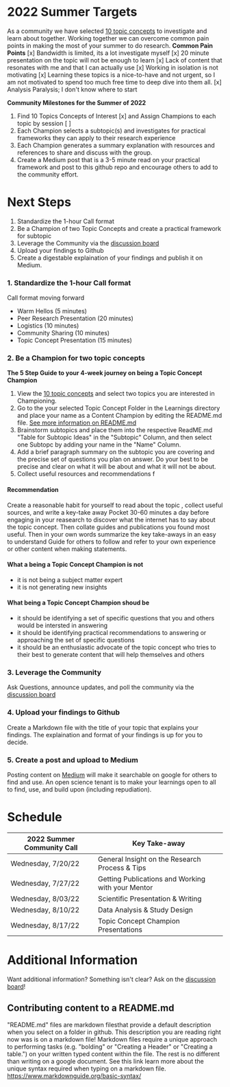 # 2022 Summer Targets

As a community we have selected [10 topic concepts](https://github.com/Open-Research-Program/HCOE/blob/main/Learnings/README.md) to investigate and learn about together.  Working together we can overcome common pain points in making the most of your summer to do research.
****Common Pain Points****
[x] Bandwidth is limited, its a lot investigate myself
[x] 20 minute presentation on the topic will not be enough to learn
[x] Lack of content that resonates with me and that I can actually use
[x] Working in isolation is not motivating
[x] Learning these topics is a nice-to-have and not urgent, so I am not motivated to spend too much free time to deep dive into them all.
[x] Analysis Paralysis; I don't know where to start

****Community Milestones for the Summer of 2022****
1. Find 10 Topics Concepts of Interest [x] and Assign Champions to each topic by session [ ]
2. Each Champion selects a subtopic(s) and investigates for practical frameworks they can apply to their research experience
3. Each Champion generates a summary explanation with resources and references to share and discuss with the group.
4. Create a Medium post that is a 3-5 minute read on your practical framework and post to this github repo and encourage others to add to the community effort.

# Next Steps
1. Standardize the 1-hour Call format
2. Be a Champion of two Topic Concepts and create a practical framework for subtopic
3. Leverage the Community via the [discussion board](https://github.com/Open-Research-Program/HCOE/discussions)
4. Upload your findings to Github
5. Create a digestable explaination of your findings and publish it on Medium.

### 1. Standardize the 1-hour Call format
Call format moving forward
* Warm Hellos (5 minutes)
* Peer Research Presentation (20 minutes) 
* Logistics (10 minutes) 
* Community Sharing (10 minutes)
* Topic Concept Presentation (15 minutes) 

### 2.  Be a Champion for two topic concepts
****The 5 Step Guide to your 4-week journey on being a Topic Concept Champion****
1. View the [10 topic concepts](https://github.com/Open-Research-Program/HCOE/tree/main/Learnings) and select two topics you are interested in Championing. 
2. Go to the your selected Topic Concept Folder in the Learnings directory and place your name as a Content Champion by editing the README.md file.  [See more information on README.md](#Additional-Information)
3. Brainstorm subtopics and place them into the respective ReadME.md "Table for Subtopic Ideas" in the "Subtopic" Column, and then select one Subtopc by adding your name in the "Name" Column.
4. Add a brief paragraph summary on the subtopic you are covering and the precise set of questions you plan on answer. Do your best to be precise and clear on what it will be about and what it will not be about. 
5. Collect useful resources and recommendations f

#### Recommendation
Create a reasonable habit for yourself to read about the topic , collect useful sources, and write a key-take away
Pocket 30-60 minutes a day before engaging in your reasearch to discover what the internet has to say about the topic concept.  Then collate  guides and publications you found most useful. Then in your own words summarize the key take-aways in an easy to understand Guide for others to follow and refer to your own experience or other content when making statements.
#### What a being a Topic Concept Champion is not
* it is not being a subject matter expert
* it is not generating new insights 
#### What being a Topic Concept Champion shoud be
* it should be identifying a set of specific questions that you and others would be intersted in answering
* it should be identifying practical recommendations to answering or approaching the set of specific questions  
* it should be an enthusiastic advocate of the topic concept who tries to their best to generate content that will help themselves and others

### 3. Leverage the Community
Ask Questions, announce updates, and poll the community via the [discussion board](https://github.com/Open-Research-Program/HCOE/discussions)

### 4. Upload your findings to Github
Create a Markdown file with the title of your topic that explains your findings. The explaination and format of your findings is up for you to decide.

### 5. Create a post and upload to Medium
Posting content on [Medium](https://medium.com/) will make it searchable on google for others to find and use. 
An open science tenant is to make your learnings open to all to find, use, and build upon (including repudiation).


# Schedule 

| 2022 Summer Community Call |  Key Take-away | 
| ----- | ---------------------- |
| Wednesday, 7/20/22 | General Insight on the Research Process & Tips |
| Wednesday, 7/27/22 | Getting Publications and Working with your Mentor | 
| Wednesday, 8/03/22 | Scientific Presentation & Writing |
| Wednesday, 8/10/22 | Data Analysis & Study Design |
| Wednesday, 8/17/22 | Topic Concept Champion Presentations |



# Additional Information
Want additional information? Something isn't clear? Ask on the [discussion board](https://github.com/Open-Research-Program/HCOE/discussions)!

## Contributing content to a README.md
"README.md" files are markdown filesthat provide a default description when you select on a folder in github.  This description you are reading right now was is on a markdown file! 
Markdown files require a unique approach to performing tasks (e.g. "bolding" or "Creating a Header" or "Creating a table.")   on your written typed content within the file.  The rest is no different than writing on a google document.  See this link learn more about the unique syntax required when typing on a markdown file. https://www.markdownguide.org/basic-syntax/
